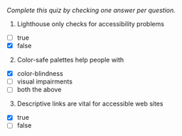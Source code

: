 *Complete this quiz by checking one answer per question.*

1. Lighthouse only checks for accessibility problems

- [ ] true
- [x] false

2. Color-safe palettes help people with

- [x] color-blindness
- [ ] visual impairments
- [ ] both the above

3. Descriptive links are vital for accessible web sites
   
- [x] true
- [ ] false